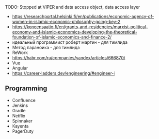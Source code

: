 TODO: Stopped at VIPER and data access object, data access layer

- https://researchportal.helsinki.fi/en/publications/economic-agency-of-women-in-islamic-economic-philosophy-going-bey-2
- https://koneensaatio.fi/en/grants-and-residencies/marxist-political-economy-and-islamic-economics-developing-the-theoretical-foundation-of-islamic-economics-and-finance-2/
- идеальный программист роберт мартин - для тимлида
- Метод параноика - для тимлида
- ReWork
- https://habr.com/ru/companies/yandex/articles/666870/
- Vue
- Angular
- https://career-ladders.dev/engineering/#engineer-i

## Programming
- Confluence
- Jenkins
- Gradle
- Netflix
- Spinnaker
- Kayenta
- PagerDuty